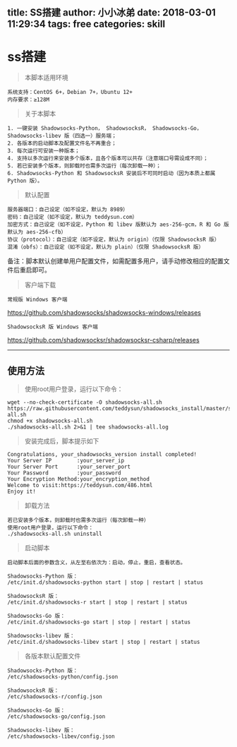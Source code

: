 title: SS搭建
author: 小小冰弟
date: 2018-03-01 11:29:34
tags: free
categories: skill
---
# ss搭建

> 本脚本适用环境

    系统支持：CentOS 6+，Debian 7+，Ubuntu 12+
    内存要求：≥128M
    
> 关于本脚本

    1. 一键安装 Shadowsocks-Python， ShadowsocksR， Shadowsocks-Go， Shadowsocks-libev 版（四选一）服务端；
    2. 各版本的启动脚本及配置文件名不再重合；
    3. 每次运行可安装一种版本；
    4. 支持以多次运行来安装多个版本，且各个版本可以共存（注意端口号需设成不同）；
    5. 若已安装多个版本，则卸载时也需多次运行（每次卸载一种）；
    6. Shadowsocks-Python 和 ShadowsocksR 安装后不可同时启动（因为本质上都属 Python 版）。
    
> 默认配置

    服务器端口：自己设定（如不设定，默认为 8989）
    密码：自己设定（如不设定，默认为 teddysun.com）
    加密方式：自己设定（如不设定，Python 和 libev 版默认为 aes-256-gcm，R 和 Go 版默认为 aes-256-cfb）
    协议（protocol）：自己设定（如不设定，默认为 origin）（仅限 ShadowsocksR 版）
    混淆（obfs）：自己设定（如不设定，默认为 plain）（仅限 ShadowsocksR 版）
备注：脚本默认创建单用户配置文件，如需配置多用户，请手动修改相应的配置文件后重启即可。

> 客户端下载

    常规版 Windows 客户端
 <https://github.com/shadowsocks/shadowsocks-windows/releases>
    
    ShadowsocksR 版 Windows 客户端
<https://github.com/shadowsocksr/shadowsocksr-csharp/releases>

----------------
    
## 使用方法

> 使用root用户登录，运行以下命令：

```
wget --no-check-certificate -O shadowsocks-all.sh https://raw.githubusercontent.com/teddysun/shadowsocks_install/master/shadowsocks-all.sh
chmod +x shadowsocks-all.sh
./shadowsocks-all.sh 2>&1 | tee shadowsocks-all.log

```

> 安装完成后，脚本提示如下

    Congratulations, your_shadowsocks_version install completed!
    Your Server IP        :your_server_ip
    Your Server Port      :your_server_port
    Your Password         :your_password
    Your Encryption Method:your_encryption_method
    Welcome to visit:https://teddysun.com/486.html
    Enjoy it!
    
> 卸载方法

    若已安装多个版本，则卸载时也需多次运行（每次卸载一种）
    使用root用户登录，运行以下命令：
    ./shadowsocks-all.sh uninstall
    
> 启动脚本 

    启动脚本后面的参数含义，从左至右依次为：启动，停止，重启，查看状态。
    
    Shadowsocks-Python 版：
    /etc/init.d/shadowsocks-python start | stop | restart | status
    
    ShadowsocksR 版：
    /etc/init.d/shadowsocks-r start | stop | restart | status
    
    Shadowsocks-Go 版：
    /etc/init.d/shadowsocks-go start | stop | restart | status
    
    Shadowsocks-libev 版：
    /etc/init.d/shadowsocks-libev start | stop | restart | status
    
> 各版本默认配置文件

    Shadowsocks-Python 版：
    /etc/shadowsocks-python/config.json
    
    ShadowsocksR 版：
    /etc/shadowsocks-r/config.json
    
    Shadowsocks-Go 版：
    /etc/shadowsocks-go/config.json
    
    Shadowsocks-libev 版：
    /etc/shadowsocks-libev/config.json